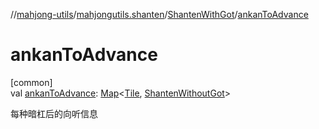 //[mahjong-utils](../../../index.md)/[mahjongutils.shanten](../index.md)/[ShantenWithGot](index.md)/[ankanToAdvance](ankan-to-advance.md)

# ankanToAdvance

[common]\
val [ankanToAdvance](ankan-to-advance.md): [Map](https://kotlinlang.org/api/latest/jvm/stdlib/kotlin.collections/-map/index.html)&lt;[Tile](../../mahjongutils.models/-tile/index.md), [ShantenWithoutGot](../-shanten-without-got/index.md)&gt;

每种暗杠后的向听信息
